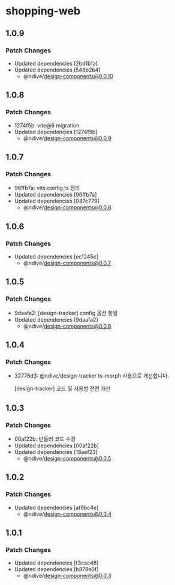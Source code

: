 # shopping-web

## 1.0.9

### Patch Changes

- Updated dependencies [2bd1b1a]
- Updated dependencies [546b2b4]
  - @ndive/design-components@0.0.10

## 1.0.8

### Patch Changes

- 1274f5b: vite@6 migration
- Updated dependencies [1274f5b]
  - @ndive/design-components@0.0.9

## 1.0.7

### Patch Changes

- 96ffb7a: vite.config.ts 정리
- Updated dependencies [96ffb7a]
- Updated dependencies [047c779]
  - @ndive/design-components@0.0.8

## 1.0.6

### Patch Changes

- Updated dependencies [ec1245c]
  - @ndive/design-components@0.0.7

## 1.0.5

### Patch Changes

- 9daafa2: [design-tracker] config 옵션 통일
- Updated dependencies [9daafa2]
  - @ndive/design-components@0.0.6

## 1.0.4

### Patch Changes

- 32776d3: @ndive/design-tracker ts-morph 사용으로 개선합니다.

    [design-tracker] 코드 및 사용법 전면 개선

## 1.0.3

### Patch Changes

- 00af22b: 번들러 코드 수정
- Updated dependencies [00af22b]
- Updated dependencies [18aef23]
  - @ndive/design-components@0.0.5

## 1.0.2

### Patch Changes

- Updated dependencies [af9bc4e]
  - @ndive/design-components@0.0.4

## 1.0.1

### Patch Changes

- Updated dependencies [f3cac48]
- Updated dependencies [b878e6f]
  - @ndive/design-components@0.0.3
